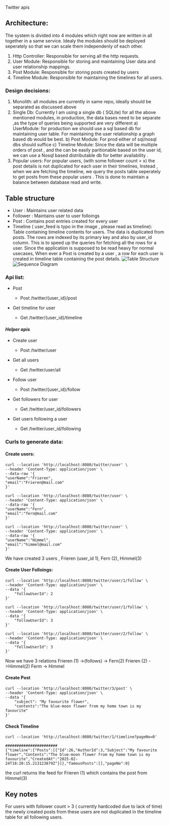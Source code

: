 Twitter apis 
## Architecture:
The system is divided into 4 modules which right now are written in all together in a same service. Idealy the modules should be deployed seperately so that we can scale them independenly of each other. 

1)  Http Controller: Responsible for serving all the http requests.
2)  User Module: Responsible for storing and maintaining User data and user relationship mappings. 
3)  Post Module: Responsible for storing posts created by users
4)  Timeline Module: Responsible for maintaining the timelines for all users. 

### Design decisions: 
1)  Monolith: all modules are currently in same repo, ideally should be separated as discussed above
2) Single Db: Currently I am using a single db ( SQLite) for all the above mentioned modules, in production, the data bases need to be separate  ,as the type of queries being supported are very different
	a) UserModule: for production we should use a sql based db for maintaining user table. For maintaining the user relationship a graph based db would be best.
	b) Post Module: For prod either of sql/nosql dbs should suffice
	c) Timeline Module: Since the data will be multiple orders of post , and the can be easily paritionable based on the user id, we can use a Nosql based distributable db for better availability .
3) Popular users: For popular users, (with some follower count > x) the post details is not duplicated for each user in their timelines, 
   Instead , when we are fetching the timeline, we query the posts table seperately to get posts from these popular users . This is done to maintain a balance between database read and write. 

## Table structure
- User : Maintains user related data
- Follower : Maintains user to user folloings
- Post : Contains post entries created for every user
- Timeline ( user_feed is typo in the image , please read as timeline):  
	Table containing timeline contents for users.  The data is duplicated from posts. 
	The rows are indexed by its primary key and also by user_id column. This is to speed up the queries for fetching all the rows for a user. 
	Since the application is supposed to be read heavy for normal usecases, When ever a Post is created by a user , a row for each user is created in timeline table containing the post details.
![Table Structure](https://raw.githubusercontent.com/palash117/ASPIRE-takehometest/refs/heads/main/tableStructure.png)
![Sequence Diagram](https://raw.githubusercontent.com/palash117/ASPIRE-takehometest/refs/heads/main/sequenceDiagram.png)
### Api list:
- Post 
	- Post /twitter/{user_id}/post
		
- Get timeline for user
	- Get /twitter/{user_id}/timeline

#### _Helper apis_

- Create user   
	- Post /twitter/user

- Get all users 
	- Get /twitter/user/all

- Follow user
	- Post /twitter/{user_id}/follow
	
- Get followers for user 
	- Get /twitter/user_id/followers

- Get users following a user
	- Get /twitter/user_id/following


### Curls to generate data:

#### Create users:
```
curl --location 'http://localhost:8080/twitter/user' \
--header 'Content-Type: application/json' \
--data-raw '{
"userName":"Frieren",
"email":"Frieren@mail.com" 
}'

curl --location 'http://localhost:8080/twitter/user' \
--header 'Content-Type: application/json' \
--data-raw '{
"userName":"Fern",
"email":"fern@mail.com" 
}'

curl --location 'http://localhost:8080/twitter/user' \
--header 'Content-Type: application/json' \
--data-raw '{
"userName":"Himmel",
"email":"himmel@mail.com" 
}'

```

We have created 3 users , Frieren (user_id 1), Fern (2), Himmel(3)
#### Create User Folloings:
```
curl --location 'http://localhost:8080/twitter/user/1/follow' \
--header 'Content-Type: application/json' \
--data '{
	"followUserId": 2
}'

curl --location 'http://localhost:8080/twitter/user/1/follow' \
--header 'Content-Type: application/json' \
--data '{
	"followUserId": 3
}'

curl --location 'http://localhost:8080/twitter/user/2/follow' \
--header 'Content-Type: application/json' \
--data '{
	"followUserId": 3
}'

```

Now we have 3 relations
Frieren (1) ->(follows) -> Fern(2)
Frieren (2) ->Himmel(2)
Ferm -> Himmel

#### Create Post 
```
curl --location 'http://localhost:8080/twitter/3/post' \
--header 'Content-Type: application/json' \
--data '{
    "subject": "My favourite flower",
    "contents":"The blue-moon flower from my home town is my favourite"
}'

```

#### Check Timeline
```
curl --location 'http://localhost:8080/twitter/1/timeline?pageNo=0'

#######################
{"timeline":{"Posts":[{"Id":26,"AuthorId":3,"Subject":"My favourite flower","Contents":"The blue-moon flower from my home town is my favourite","CreatedAt":"2025-02-24T18:20:15.213123879Z"}]},"famousPosts":[],"pageNo":0}

```

the curl returns the feed for Frieren (1) which contains the post from  Himmel(3)

## Key notes
For users with follower count > 3 ( currently hardcoded due to lack of time)
the newly created posts from these users are not duplicated in the timeline table for all following users. 
